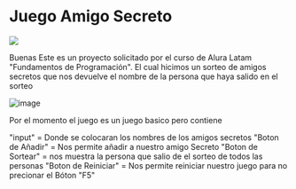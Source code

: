 # Juego Amigo Secreto
   <p align="left">
   <img src="https://img.shields.io/badge/STATUS-EN%20DESAROLLO-red">
   </p>
Buenas
Este es un proyecto solicitado por el curso de Alura Latam "Fundamentos de Programación".
El cual hicimos un sorteo de amigos secretos que nos devuelve el nombre de la persona que haya salido en el sorteo

![image](https://github.com/user-attachments/assets/20e4a93e-d5a9-4e07-be08-d34f54c30956)

Por el momento el juego es un juego basico pero contiene

"input" = Donde se colocaran los nombres de los amigos secretos
"Boton de Añadir" = Nos permite añadir a nuestro amigo Secreto
"Boton de Sortear" = nos muestra la persona que salio de el sorteo de todos las personas
"Boton de Reiniciar" = Nos permite reiniciar nuestro juego para no precionar el Bóton "F5"
